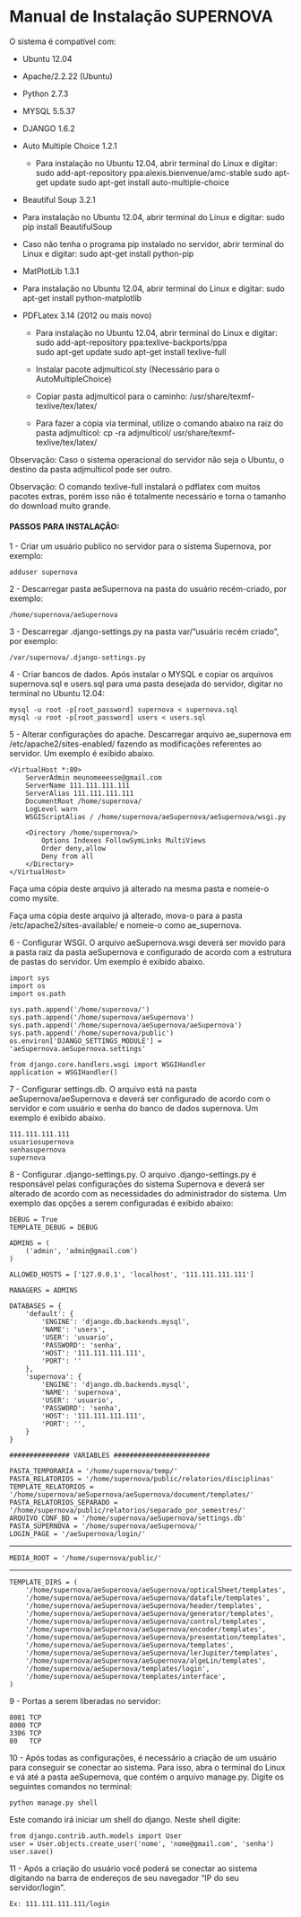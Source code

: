 # Manual de Instalação SUPERNOVA

O sistema é compatível com:
 - Ubuntu 12.04
 - Apache/2.2.22 (Ubuntu)
 - Python 2.7.3
 - MYSQL 5.5.37
 - DJANGO 1.6.2
 - Auto Multiple Choice 1.2.1
    - Para instalação no Ubuntu 12.04, abrir terminal do Linux e digitar:
          sudo add-apt-repository ppa:alexis.bienvenue/amc-stable
          sudo apt-get update
          sudo apt-get install auto-multiple-choice
 - Beautiful Soup 3.2.1
  - Para instalação no Ubuntu 12.04, abrir terminal do Linux e digitar:
         sudo pip install BeautifulSoup
  - Caso não tenha o programa pip instalado no servidor, abrir terminal do Linux e digitar:
         sudo apt-get install python-pip

 - MatPlotLib 1.3.1
  - Para instalação no Ubuntu 12.04, abrir terminal do Linux e digitar:
		 sudo apt-get install python-matplotlib

 - PDFLatex 3.14 (2012 ou mais novo)
   - Para instalação no Ubuntu 12.04, abrir terminal do Linux e digitar:
		 sudo add-apt-repository ppa:texlive-backports/ppa		
		 sudo apt-get update
		 sudo apt-get install texlive-full
   - Instalar pacote adjmulticol.sty (Necessário para o AutoMultipleChoice)
	
    - Copiar pasta adjmulticol para o caminho:
		   /usr/share/texmf-texlive/tex/latex/
	- Para fazer a cópia via terminal, utilize o comando abaixo na raiz do pasta adjmulticol:
		   cp -ra adjmulticol/ usr/share/texmf-texlive/tex/latex/

  Observação: Caso o sistema operacional do servidor não seja o Ubuntu, o destino da pasta adjmulticol pode ser outro.

 Observação: O comando texlive-full instalará o pdflatex com muitos pacotes extras, 	porém  isso não é totalmente necessário e torna o tamanho do download muito grande.
	
#### PASSOS PARA INSTALAÇÃO:

1 - Criar um usuário publico no servidor para o sistema Supernova, por exemplo:

    adduser supernova
2 - Descarregar pasta aeSupernova na pasta do usuário recém-criado, por exemplo:

    /home/supernova/aeSupernova
3 - Descarregar .django-settings.py na pasta var/”usuário recém criado”, por exemplo:

    /var/supernova/.django-settings.py
4 - Criar bancos de dados. Após instalar o MYSQL e copiar os arquivos supernova.sql e users.sql para uma pasta 	desejada do servidor, digitar no terminal no Ubuntu 12.04:

	mysql -u root -p[root_password] supernova < supernova.sql
	mysql -u root -p[root_password] users < users.sql
5 - Alterar configurações do apache. Descarregar arquivo ae_supernova em /etc/apache2/sites-enabled/ fazendo as modificações referentes ao servidor. Um exemplo é exibido abaixo.

	<VirtualHost *:80>
        ServerAdmin meunomeeesse@gmail.com
        ServerName 111.111.111.111
        ServerAlias 111.111.111.111
        DocumentRoot /home/supernova/
        LogLevel warn
        WSGIScriptAlias / /home/supernova/aeSupernova/aeSupernova/wsgi.py

        <Directory /home/supernova/>
            Options Indexes FollowSymLinks MultiViews
            Order deny,allow
            Deny from all
        </Directory>
    </VirtualHost>
Faça uma cópia deste arquivo já alterado na mesma pasta e nomeie-o como 	mysite.

Faça uma cópia deste arquivo já alterado, mova-o para a pasta 	/etc/apache2/sites-available/ e nomeie-o como ae_supernova.

6 - Configurar WSGI. O arquivo aeSupernova.wsgi deverá ser movido para a pasta raiz da pasta aeSupernova e configurado de acordo com a estrutura de pastas do servidor. Um exemplo é exibido abaixo.

    import sys
    import os
    import os.path

    sys.path.append('/home/supernova/')
    sys.path.append('/home/supernova/aeSupernova')
    sys.path.append('/home/supernova/aeSupernova/aeSupernova')
    sys.path.append('/home/supernova/public')
    os.environ['DJANGO_SETTINGS_MODULE'] = 'aeSupernova.aeSupernova.settings'

    from django.core.handlers.wsgi import WSGIHandler
    application = WSGIHandler()

7 - Configurar settings.db. O arquivo está na pasta aeSupernova/aeSupernova e deverá ser configurado de 	acordo com o servidor e com usuário e senha do banco de dados supernova. Um exemplo é exibido abaixo.

    111.111.111.111
    usuariosupernova
    senhasupernova
    supernova
8 - Configurar .django-settings.py. O arquivo .django-settings.py é responsável pelas configurações do sistema Supernova e deverá ser alterado de acordo com as necessidades do administrador do sistema.
Um exemplo das opções a serem configuradas é exibido abaixo:

    DEBUG = True
    TEMPLATE_DEBUG = DEBUG

    ADMINS = (
        ('admin', 'admin@gmail.com')
    )

    ALLOWED_HOSTS = ['127.0.0.1', 'localhost', '111.111.111.111']

    MANAGERS = ADMINS

    DATABASES = {
        'default': {
            'ENGINE': 'django.db.backends.mysql',
            'NAME': 'users',
            'USER': 'usuario',          
            'PASSWORD': 'senha',     
            'HOST': '111.111.111.111',   
            'PORT': ''                    
        },
        'supernova': {
            'ENGINE': 'django.db.backends.mysql',
            'NAME': 'supernova',                     
            'USER': 'usuario',                      
            'PASSWORD': 'senha',                  
            'HOST': '111.111.111.111',           
            'PORT': '',                     
        }
    }

    ############### VARIABLES ########################

    PASTA_TEMPORARIA = '/home/supernova/temp/'
    PASTA_RELATORIOS = '/home/supernova/public/relatorios/disciplinas'
    TEMPLATE_RELATORIOS = '/home/supernova/aeSupernova/aeSupernova/document/templates/'
    PASTA_RELATORIOS_SEPARADO = '/home/supernova/public/relatorios/separado_por_semestres/'
    ARQUIVO_CONF_BD = '/home/supernova/aeSupernova/settings.db'
    PASTA_SUPERNOVA = '/home/supernova/aeSupernova/'
    LOGIN_PAGE = '/aeSupernova/login/'
--------------
    MEDIA_ROOT = '/home/supernova/public/'
----------
    TEMPLATE_DIRS = (
        '/home/supernova/aeSupernova/aeSupernova/opticalSheet/templates',
        '/home/supernova/aeSupernova/aeSupernova/datafile/templates',
        '/home/supernova/aeSupernova/aeSupernova/header/templates',
        '/home/supernova/aeSupernova/aeSupernova/generator/templates',
        '/home/supernova/aeSupernova/aeSupernova/control/templates',
        '/home/supernova/aeSupernova/aeSupernova/encoder/templates',
        '/home/supernova/aeSupernova/aeSupernova/presentation/templates',
        '/home/supernova/aeSupernova/aeSupernova/templates',
        '/home/supernova/aeSupernova/aeSupernova/lerJupiter/templates',
        '/home/supernova/aeSupernova/aeSupernova/algeLin/templates',
        '/home/supernova/aeSupernova/templates/login',
        '/home/supernova/aeSupernova/templates/interface',
    )

9 - Portas a serem liberadas no servidor:

	8081 TCP
	8000 TCP
	3306 TCP
	80   TCP


10 - Após todas as configurações, é necessário a criação de um usuário para conseguir se conectar ao sistema. Para isso, abra o terminal do Linux e vá até a pasta aeSupernova, que contém o arquivo manage.py. Digite os seguintes comandos no terminal:

    python manage.py shell

Este comando irá iniciar um shell do django. Neste shell digite:

	from django.contrib.auth.models import User
	user = User.objects.create_user('nome', 'nome@gmail.com', 'senha')
	user.save()

11 - Após a criação do usuário você poderá se conectar ao sistema digitando na barra de endereços de seu navegador “IP do seu servidor/login”. 

	Ex: 111.111.111.111/login 